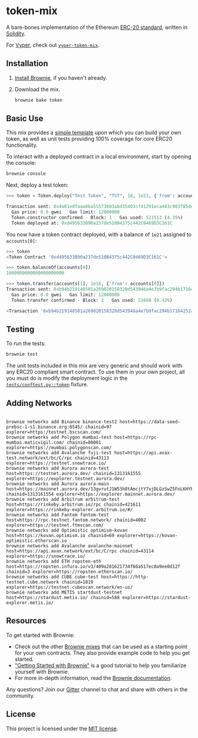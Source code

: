 # token-mix

A bare-bones implementation of the Ethereum [ERC-20 standard](https://eips.ethereum.org/EIPS/eip-20), written in [Solidity](https://github.com/ethereum/solidity).

For [Vyper](https://github.com/vyperlang/vyper), check out [`vyper-token-mix`](https://github.com/brownie-mix/vyper-token-mix).

## Installation

1. [Install Brownie](https://eth-brownie.readthedocs.io/en/stable/install.html), if you haven't already.

2. Download the mix.

    ```bash
    brownie bake token
    ```

## Basic Use

This mix provides a [simple template](contracts/Token.sol) upon which you can build your own token, as well as unit tests providing 100% coverage for core ERC20 functionality.

To interact with a deployed contract in a local environment, start by opening the console:

```bash
brownie console
```

Next, deploy a test token:

```python
>>> token = Token.deploy("Test Token", "TST", 18, 1e21, {'from': accounts[0]})

Transaction sent: 0x4a61edfaaa8ba55573603abd35403cf41291eca443c983f85de06e0b119da377
  Gas price: 0.0 gwei   Gas limit: 12000000
  Token.constructor confirmed - Block: 1   Gas used: 521513 (4.35%)
  Token deployed at: 0xd495633B90a237de510B4375c442C0469D3C161C
```

You now have a token contract deployed, with a balance of `1e21` assigned to `accounts[0]`:

```python
>>> token
<Token Contract '0xd495633B90a237de510B4375c442C0469D3C161C'>

>>> token.balanceOf(accounts[0])
1000000000000000000000

>>> token.transfer(accounts[1], 1e18, {'from': accounts[0]})
Transaction sent: 0xb94b219148501a269020158320d543946a4e7b9fac294b17164252a13dce9534
  Gas price: 0.0 gwei   Gas limit: 12000000
  Token.transfer confirmed - Block: 2   Gas used: 51668 (0.43%)

<Transaction '0xb94b219148501a269020158320d543946a4e7b9fac294b17164252a13dce9534'>
```

## Testing

To run the tests:

```bash
brownie test
```

The unit tests included in this mix are very generic and should work with any ERC20 compliant smart contract. To use them in your own project, all you must do is modify the deployment logic in the [`tests/conftest.py::token`](tests/conftest.py) fixture.

## Adding Networks

```

brownie networks add Binance binance-test2 host=https://data-seed-prebsc-1-s1.binance.org:8545/ chainid=97 explorer=https:/testnet.bscscan.com/
brownie networks add Polygon mumbai-test host=https://rpc-mumbai.maticvigil.com/ chainid=80001 explorer=https://mumbai.polygonscan.com/
brownie networks add Avalanche fuji-test host=https://api.avax-test.network/ext/bc/C/rpc chainid=43113 explorer=https://testnet.snowtrace.io/
brownie networks add Aurora aurora-test host=https://testnet.aurora.dev/ chainid=1313161555 explorer=https://explorer.testnet.aurora.dev/
brownie networks add Aurora aurora-main host=https://mainnet.aurora.dev/13gvrutJ1W53h8tAmcjtY7xjDLGzSwZ5FnLKHYF9aone chainid=1313161554 explorer=https://explorer.mainnet.aurora.dev/
brownie networks add Arbitrum arbitrum-test host=https://rinkeby.arbitrum.io/rpc chainid=421611 explorer=https://rinkeby-explorer.arbitrum.io/#/
brownie networks add Fantom fantom-test host=https://rpc.testnet.fantom.network/ chainid=4002 explorer=https://testnet.ftmscan.com/
brownie networks add Optimistic optimism-kovan host=https://kovan.optimism.io chainid=69 explorer=https://kovan-optimistic.etherscan.io
brownie networks add Avalanche avalanche-mainnet host=https://api.avax.network/ext/bc/C/rpc chainid=43114 explorer=https://snowtrace.io/
brownie networks add ETH ropsten-eth host=https://ropsten.infura.io/v3/409a281621734f66a517ec8a9ee0d12f chainid=3 explorer=https://ropsten.etherscan.io/
brownie networks add CUBE cube-test host=https://http-testnet.cube.network chainid=1819 explorer=https://testnet.cubescan.network/en-us/
brownie networks add METIS startdust-testnet host=https://stardust.metis.io/ chainid=588 explorer=https://stardust-explorer.metis.io/
```

## Resources

To get started with Brownie:

-   Check out the other [Brownie mixes](https://github.com/brownie-mix/) that can be used as a starting point for your own contracts. They also provide example code to help you get started.
-   ["Getting Started with Brownie"](https://medium.com/@iamdefinitelyahuman/getting-started-with-brownie-part-1-9b2181f4cb99) is a good tutorial to help you familiarize yourself with Brownie.
-   For more in-depth information, read the [Brownie documentation](https://eth-brownie.readthedocs.io/en/stable/).

Any questions? Join our [Gitter](https://gitter.im/eth-brownie/community) channel to chat and share with others in the community.

## License

This project is licensed under the [MIT license](LICENSE).
